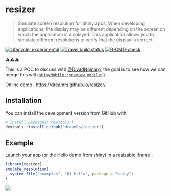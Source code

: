# resizer

> Simulate screen resolution for Shiny apps. When developing applications, the display may be different depending on the screen on which the application is displayed. This application allows you to simulate different resolutions to verify that the display is correct.

<!-- badges: start -->
[![Lifecycle: experimental](https://img.shields.io/badge/lifecycle-experimental-orange.svg)](https://www.tidyverse.org/lifecycle/#experimental)
[![Travis build status](https://travis-ci.org/dreamRs/resizer.svg?branch=master)](https://travis-ci.org/dreamRs/resizer)
[![R-CMD-check](https://github.com/dreamRs/resizer/workflows/R-CMD-check/badge.svg)](https://github.com/dreamRs/resizer/actions)
<!-- badges: end -->


:warning::warning::warning:

This is a POC to discuss with [@DivadNojnarg](https://github.com/DivadNojnarg), the goal is to see how we can merge this with [`shinyMobile::preview_mobile()`](https://rinterface.github.io/shinyMobile/reference/preview_mobile.html).


Online demo : https://dreamrs.github.io/resizer/


## Installation

You can install the development version from GitHub with:

```r
# install.packages("devtools")
devtools::install_github("dreamRs/resizer")
```

## Example

Launch your app (or the Hello demo from shiny) in a resizable iframe :

```r
library(resizer)
emulate_resolution(
  system.file("examples", "01_hello", package = "shiny")
)
```

![](man/figures/demo.png)



